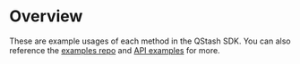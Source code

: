 # Overview

These are example usages of each method in the QStash SDK. You can also reference the
[examples repo](https://github.com/upstash/sdk-qstash-ts/tree/main/examples) and [API examples](/qstash/overall/apiexamples) for more.
